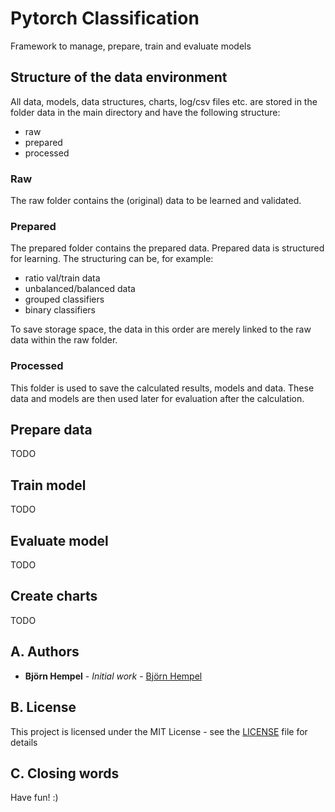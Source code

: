 # Pytorch Classification

Framework to manage, prepare, train and evaluate models

## Structure of the data environment

All data, models, data structures, charts, log/csv files etc. are stored in the folder data in the main directory and have the following structure:

* raw
* prepared
* processed

### Raw

The raw folder contains the (original) data to be learned and validated.

### Prepared

The prepared folder contains the prepared data. Prepared data is structured for learning. The structuring can be, for example:

* ratio val/train data
* unbalanced/balanced data
* grouped classifiers
* binary classifiers

To save storage space, the data in this order are merely linked to the raw data within the raw folder.

### Processed

This folder is used to save the calculated results, models and data. These data and models are then used later for evaluation after the calculation.

## Prepare data

TODO

## Train model

TODO

## Evaluate model

TODO

## Create charts

TODO

## A. Authors

* **Björn Hempel** - *Initial work* - [Björn Hempel](https://github.com/bjoern-hempel)

## B. License

This project is licensed under the MIT License - see the [LICENSE](LICENSE) file for details

## C. Closing words

Have fun! :)

